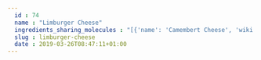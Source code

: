 ```yaml
---
  id : 74
  name : "Limburger Cheese"
  ingredients_sharing_molecules : "[{'name': 'Camembert Cheese', 'wiki': 'Camembert', 'id': 64, 'category': 'Dairy', 'common_molecules': [6549, 246728, 7909, 6054, 8908, 7284, 3893, 284, 8094, 1031, 7981, 6584, 12232, 31265, 8892, 1032, 612, 650, 8103, 7797, 8129, 10882, 5321950, 878, 8007, 6560, 7894, 123388, 8163, 126, 8025, 8180, 5283329, 798, 6569, 65285, 62444, 7341, 21108, 11005, 61743, 10976, 379, 6561, 10430, 996, 560255, 8139, 7409, 2969, 93236, 8063, 8194, 16617, 7749, 10448, 22201, 1068, 445639, 338, 7800, 12756, 11552, 1146, 31268, 521869, 3776, 31260, 20083, 70, 13357, 31284, 8174, 31252, 998, 9261, 12367, 8091, 7361, 8158, 90246, 8914, 7353, 8314, 31253, 957, 18827, 12813, 11508, 7937, 13187, 5284421, 7824, 12587, 454, 135, 19310, 6321405, 31276, 6590, 16255, 18635, 11622, 6322, 7501, 7795, 8193, 7938, 8093, 6184, 12777, 7762, 24020, 31289, 7654]}, {'name': 'Gruyere Cheese', 'wiki': 'Gruy%C3%A8re_cheese', 'id': 73, 'category': 'Dairy', 'common_molecules': [6549, 246728, 7909, 6054, 8908, 7284, 3893, 284, 8094, 1031, 7981, 6584, 12232, 31265, 8892, 1032, 612, 650, 8103, 7797, 8129, 10882, 5321950, 878, 8007, 6560, 7894, 123388, 8163, 126, 8025, 8180, 5283329, 798, 6569, 65285, 62444, 7341, 21108, 11005, 61743, 10976, 379, 6561, 10430, 996, 560255, 8139, 7409, 2969, 93236, 8063, 8194, 16617, 7749, 10448, 22201, 1068, 445639, 338, 7800, 12756, 11552, 1146, 521869, 3776, 31260, 20083, 70, 13357, 31284, 8174, 31252, 998, 9261, 12367, 8091, 7361, 8158, 90246, 8914, 7353, 8314, 31253, 957, 18827, 12813, 11508, 7937, 13187, 5284421, 7824, 12587, 454, 135, 19310, 73750, 6321405, 31276, 6590, 16255, 18635, 11622, 6322, 7501, 7795, 8193, 7938, 8093, 6184, 12777, 7762, 24020, 31289, 7654]}, {'name': 'Other Cheeses', 'wiki': 'Cheese', 'id': 77, 'category': 'Dairy', 'common_molecules': [6549, 246728, 7909, 6054, 8908, 7284, 3893, 284, 8094, 1031, 7981, 6584, 12232, 31265, 8892, 1032, 612, 650, 8103, 7797, 8129, 10882, 5321950, 878, 8007, 6560, 7894, 123388, 8163, 126, 8025, 8180, 5283329, 798, 6569, 65285, 62444, 7341, 21108, 11005, 61743, 10976, 379, 6561, 10430, 996, 560255, 8139, 7409, 2969, 93236, 8063, 8194, 16617, 7749, 10448, 22201, 1068, 445639, 338, 7800, 12756, 11552, 1146, 31268, 521869, 3776, 31260, 20083, 70, 13357, 31284, 8174, 31252, 998, 9261, 12367, 8091, 7361, 8158, 90246, 8914, 7353, 8314, 31253, 957, 18827, 12813, 11508, 7937, 13187, 5284421, 7824, 12587, 454, 135, 19310, 6321405, 31276, 6590, 16255, 18635, 11622, 6322, 7501, 7795, 8193, 7938, 8093, 6184, 12777, 7762, 24020, 31289, 7654]}, {'name': 'Blue Cheese', 'wiki': 'Blue_cheese', 'id': 63, 'category': 'Dairy', 'common_molecules': [6549, 246728, 7909, 6054, 8908, 7284, 3893, 284, 8094, 1031, 7981, 6584, 12232, 31265, 8892, 1032, 612, 650, 8103, 7797, 8129, 10882, 5321950, 878, 8007, 6560, 7894, 123388, 8163, 126, 8025, 8180, 5283329, 798, 6569, 65285, 62444, 7341, 21108, 11005, 61743, 10976, 379, 6561, 10430, 996, 560255, 8139, 7409, 2969, 93236, 8063, 8194, 16617, 7749, 10448, 22201, 1068, 445639, 338, 7800, 12756, 11552, 1146, 521869, 3776, 31260, 20083, 70, 13357, 31284, 8174, 31252, 998, 9261, 12367, 8091, 7361, 8158, 90246, 8914, 7353, 8314, 31253, 957, 18827, 12813, 11508, 7937, 13187, 5284421, 7824, 12587, 454, 135, 19310, 6321405, 31276, 6590, 16255, 18635, 11622, 6322, 7501, 7795, 8193, 7938, 8093, 6184, 12777, 7762, 24020, 31289, 7654]}, {'name': 'Cheddar Cheese', 'wiki': 'Cheddar_cheese', 'id': 65, 'category': 'Dairy', 'common_molecules': [6549, 246728, 7909, 6054, 8908, 7284, 3893, 284, 8094, 1031, 7981, 6584, 12232, 31265, 8892, 1032, 612, 650, 8103, 7797, 8129, 10882, 5321950, 878, 8007, 6560, 7894, 123388, 8163, 126, 8025, 8180, 5283329, 798, 6569, 65285, 62444, 7341, 21108, 11005, 61743, 10976, 379, 6561, 10430, 996, 560255, 8139, 7409, 2969, 93236, 8063, 8194, 16617, 7749, 10448, 22201, 1068, 445639, 338, 7800, 12756, 11552, 1146, 521869, 3776, 31260, 20083, 70, 13357, 31284, 8174, 31252, 998, 9261, 12367, 8091, 7361, 8158, 90246, 8914, 7353, 8314, 31253, 957, 18827, 12813, 11508, 7937, 13187, 5284421, 7824, 12587, 454, 135, 19310, 6321405, 31276, 6590, 16255, 18635, 11622, 6322, 7501, 7795, 8193, 7938, 8093, 6184, 12777, 7762, 24020, 31289, 7654]}]"
  slug : limburger-cheese
  date : 2019-03-26T08:47:11+01:00
---
```




